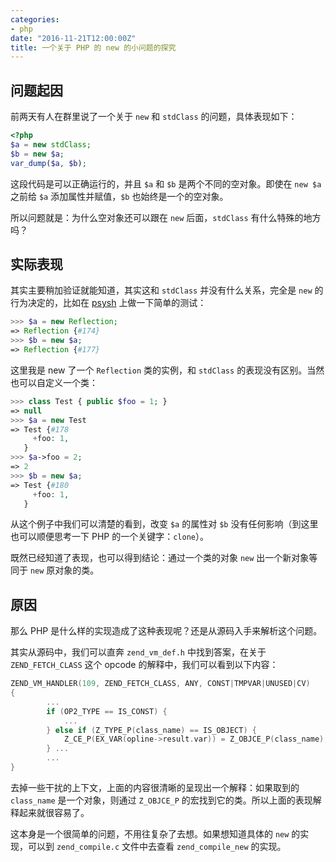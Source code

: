 ```yaml
---
categories:
- php
date: "2016-11-21T12:00:00Z"
title: 一个关于 PHP 的 new 的小问题的探究
---
```


## 问题起因

前两天有人在群里说了一个关于 `new` 和 `stdClass` 的问题，具体表现如下：

``` php
<?php
$a = new stdClass;
$b = new $a;
var_dump($a, $b);
```

这段代码是可以正确运行的，并且 `$a` 和 `$b` 是两个不同的空对象。即使在 `new $a` 之前给 `$a` 添加属性并赋值，`$b` 也始终是一个的空对象。

所以问题就是：为什么空对象还可以跟在 `new` 后面，`stdClass` 有什么特殊的地方吗？

## 实际表现

其实主要稍加验证就能知道，其实这和 `stdClass` 并没有什么关系，完全是 `new` 的行为决定的，比如在 [psysh](http://psysh.org/) 上做一下简单的测试：

``` php
>>> $a = new Reflection;
=> Reflection {#174}
>>> $b = new $a;
=> Reflection {#177}
```

这里我是 new 了一个 `Reflection` 类的实例，和 `stdClass` 的表现没有区别。当然也可以自定义一个类：

``` php
>>> class Test { public $foo = 1; }
=> null
>>> $a = new Test
=> Test {#178
     +foo: 1,
   }
>>> $a->foo = 2;
=> 2
>>> $b = new $a;
=> Test {#180
     +foo: 1,
   }
```

从这个例子中我们可以清楚的看到，改变 `$a` 的属性对 `$b` 没有任何影响（到这里也可以顺便思考一下 PHP 的一个关键字：`clone`）。

既然已经知道了表现，也可以得到结论：通过一个类的对象 `new` 出一个新对象等同于 `new` 原对象的类。

## 原因

那么 PHP 是什么样的实现造成了这种表现呢？还是从源码入手来解析这个问题。

其实从源码中，我们可以直奔 `zend_vm_def.h` 中找到答案，在关于 `ZEND_FETCH_CLASS` 这个 opcode 的解释中，我们可以看到以下内容：

``` c
ZEND_VM_HANDLER(109, ZEND_FETCH_CLASS, ANY, CONST|TMPVAR|UNUSED|CV)
{
        ...
        if (OP2_TYPE == IS_CONST) {
            ...
        } else if (Z_TYPE_P(class_name) == IS_OBJECT) {
            Z_CE_P(EX_VAR(opline->result.var)) = Z_OBJCE_P(class_name);
        } ...
        ...
}
```

去掉一些干扰的上下文，上面的内容很清晰的呈现出一个解释：如果取到的 `class_name` 是一个对象，则通过 `Z_OBJCE_P` 的宏找到它的类。所以上面的表现解释起来就很容易了。

这本身是一个很简单的问题，不用往复杂了去想。如果想知道具体的 `new` 的实现，可以到 `zend_compile.c` 文件中去查看 `zend_compile_new` 的实现。

